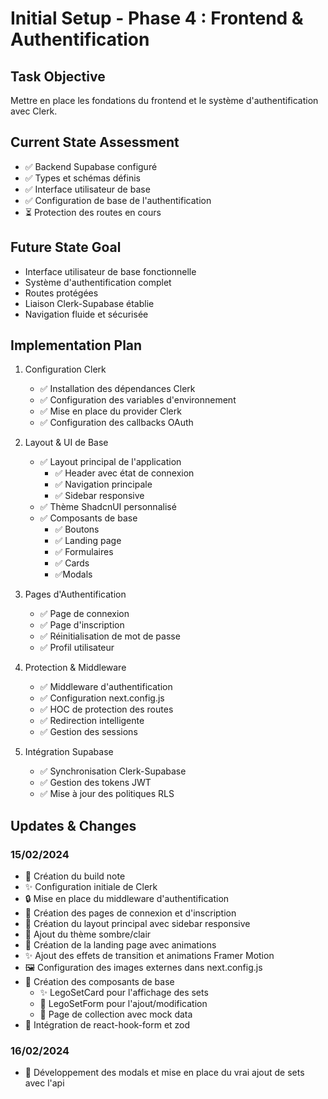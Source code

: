 # Initial Setup - Phase 4 : Frontend & Authentification

## Task Objective

Mettre en place les fondations du frontend et le système d'authentification avec Clerk.

## Current State Assessment

- ✅ Backend Supabase configuré
- ✅ Types et schémas définis
- ✅ Interface utilisateur de base
- ✅ Configuration de base de l'authentification
- ⏳ Protection des routes en cours

## Future State Goal

- Interface utilisateur de base fonctionnelle
- Système d'authentification complet
- Routes protégées
- Liaison Clerk-Supabase établie
- Navigation fluide et sécurisée

## Implementation Plan

1. Configuration Clerk

   - ✅ Installation des dépendances Clerk
   - ✅ Configuration des variables d'environnement
   - ✅ Mise en place du provider Clerk
   - ✅ Configuration des callbacks OAuth

2. Layout & UI de Base

   - ✅ Layout principal de l'application
     - ✅ Header avec état de connexion
     - ✅ Navigation principale
     - ✅ Sidebar responsive
   - ✅ Thème ShadcnUI personnalisé
   - ✅ Composants de base
     - ✅ Boutons
     - ✅ Landing page
     - ✅ Formulaires
     - ✅ Cards
     - ✅Modals

3. Pages d'Authentification

   - ✅ Page de connexion
   - ✅ Page d'inscription
   - ✅ Réinitialisation de mot de passe
   - ✅ Profil utilisateur

4. Protection & Middleware

   - ✅ Middleware d'authentification
   - ✅ Configuration next.config.js
   - ✅ HOC de protection des routes
   - ✅ Redirection intelligente
   - ✅ Gestion des sessions

5. Intégration Supabase

   - ✅ Synchronisation Clerk-Supabase
   - ✅ Gestion des tokens JWT
   - ✅ Mise à jour des politiques RLS

## Updates & Changes

### 15/02/2024

- 📝 Création du build note
- ✨ Configuration initiale de Clerk
- 🔒 Mise en place du middleware d'authentification
- 📱 Création des pages de connexion et d'inscription
- 🎨 Création du layout principal avec sidebar responsive
- 🌙 Ajout du thème sombre/clair
- 🎨 Création de la landing page avec animations
- ✨ Ajout des effets de transition et animations Framer Motion
- 🖼️ Configuration des images externes dans next.config.js
- 🎨 Création des composants de base
  - ✨ LegoSetCard pour l'affichage des sets
  - 📝 LegoSetForm pour l'ajout/modification
  - 🎯 Page de collection avec mock data
- 🔄 Intégration de react-hook-form et zod

### 16/02/2024

- 🎯 Développement des modals et mise en place du vrai ajout de sets avec l'api
